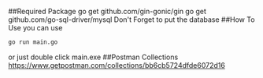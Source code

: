 ##Required Package
go get github.com/gin-gonic/gin
go get github.com/go-sql-driver/mysql
Don't Forget to put the database
##How To Use
you can use 
```bash
go run main.go
```
or
just double click main.exe
##Postman Collections
https://www.getpostman.com/collections/bb6cb5724dfde6072d16

